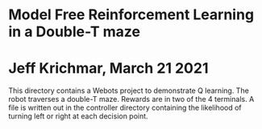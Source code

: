 # Model Free Reinforcement Learning in a Double-T maze
# Jeff Krichmar, March 21 2021

This directory contains a Webots project to demonstrate Q learning.  The robot traverses a double-T maze. Rewards are in two of the 4 terminals.
A file is written out in the controller directory containing the likelihood of turning left or right at each decision point.
